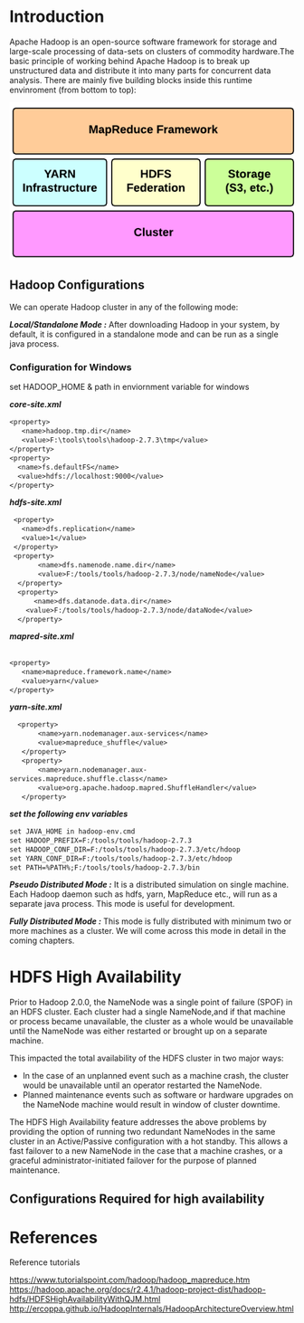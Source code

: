 # Introduction

Apache Hadoop is an open-source software framework for storage and large-scale processing of data-sets on clusters of commodity hardware.The basic principle of working behind  Apache Hadoop is to break up unstructured data and distribute it into many parts for concurrent data analysis. There are mainly five building blocks inside this runtime envinroment (from bottom to top):

![Alt text](src/main/resources/images/hadoop-architecture-oveview.png?raw=true "hadoop architecture oveview")

## Hadoop Configurations

We can operate Hadoop cluster in any of the following mode:

***Local/Standalone Mode :*** After downloading Hadoop in your system, by default, it is configured in a standalone mode and can be run as a single java process.

### Configuration for Windows
set HADOOP_HOME & path in enviornment variable for windows

***core-site.xml*** <br/>
  ```
  <property> 
     <name>hadoop.tmp.dir</name>  
     <value>F:\tools\tools\hadoop-2.7.3\tmp</value> 
  </property>
  <property>
    <name>fs.defaultFS</name>
    <value>hdfs://localhost:9000</value>
  </property>
  ```
***hdfs-site.xml*** 
 ```
  <property>
	<name>dfs.replication</name>
	<value>1</value>
  </property>  
  <property>
    	<name>dfs.namenode.name.dir</name>
    	<value>F:/tools/tools/hadoop-2.7.3/node/nameNode</value>
   </property>
   <property>
       <name>dfs.datanode.data.dir</name>
     <value>F:/tools/tools/hadoop-2.7.3/node/dataNode</value>
   </property>
```   
***mapred-site.xml*** 
 
 ```
 
 <property>
	<name>mapreduce.framework.name</name>
	<value>yarn</value>
</property>

```

***yarn-site.xml*** 
  
```
  <property>
       <name>yarn.nodemanager.aux-services</name>
       <value>mapreduce_shuffle</value>
   </property>
   <property>
       <name>yarn.nodemanager.aux-services.mapreduce.shuffle.class</name>
       <value>org.apache.hadoop.mapred.ShuffleHandler</value>
   </property>
```

***set the following env variables*** 

```
set JAVA_HOME in hadoop-env.cmd
set HADOOP_PREFIX=F:/tools/tools/hadoop-2.7.3
set HADOOP_CONF_DIR=F:/tools/tools/hadoop-2.7.3/etc/hdoop
set YARN_CONF_DIR=F:/tools/tools/hadoop-2.7.3/etc/hdoop
set PATH=%PATH%;F:/tools/tools/hadoop-2.7.3/bin
```

***Pseudo Distributed Mode :*** It is a distributed simulation on single machine. Each Hadoop daemon such as hdfs, yarn, MapReduce etc., will run as a separate java process. This mode is useful for development.

***Fully Distributed Mode :*** This mode is fully distributed with minimum two or more machines as a cluster. We will come across this mode in detail in the coming chapters.


# HDFS High Availability 
Prior to Hadoop 2.0.0, the NameNode was a single point of failure (SPOF) in an HDFS cluster. Each cluster had a single NameNode,and if that machine or process became unavailable, the cluster as a whole would be unavailable until the NameNode was either restarted or brought up on a separate machine.

This impacted the total availability of the HDFS cluster in two major ways:

* In the case of an unplanned event such as a machine crash, the cluster would be unavailable until an operator restarted the NameNode.
* Planned maintenance events such as software or hardware upgrades on the NameNode machine would result in window of cluster downtime.

The HDFS High Availability feature addresses the above problems by providing the option of running two redundant NameNodes in the same cluster in an Active/Passive configuration with a hot standby. This allows a fast failover to a new NameNode in the case that a machine crashes, or a graceful administrator-initiated failover for the purpose of planned maintenance.

## Configurations Required for high availability

# References
Reference tutorials

https://www.tutorialspoint.com/hadoop/hadoop_mapreduce.htm <br/>
https://hadoop.apache.org/docs/r2.4.1/hadoop-project-dist/hadoop-hdfs/HDFSHighAvailabilityWithQJM.html
http://ercoppa.github.io/HadoopInternals/HadoopArchitectureOverview.html
